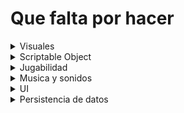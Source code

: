 # Que falta por hacer

<details>
<summary>Visuales</summary>
<br>
    <ul>
        <li>- [ ] Dibujar los sprites del personaje principal(personaje jugable)</li>
        <li>- [ ] Dibujar Los enemigos</li>
        <li>- [ ] Dibujar los tilesets del escenario</li>
        <li>- [x] Dibujar sprites de objetos para el gancho</li>
        <li>- [ ] Dibujar sprite de la bola de fuego</li>
        <li>- [ ] Dibujar sprite Jefe01(Kai~)</li>
        <li>- [ ] Dibujar background</li>
        <li>- [ ] Dibujar icono/imagenes del ataque principal(aguja)</li>
        <li>- [ ] Dibujar icono/imagenes del gancho(hilo)</li>
        <li>- [ ] Dibujar icono/imagenes de la bola de fuego (pedernal)</li>
        <li>- [ ] Dibujar icono/imagenes del doble salto()</li>
        <li>- [ ] Dibujar icono/imagenes del walljump(resina)</li>
    </ul>
</details>

<details>
<summary>Scriptable Object</summary>
<br>
    <ul>
        <li>- [ ]</li>
        <li>- [ ] </li>
        <li>- [ ] </li>
    </ul>
</details>

<details>
<summary>Jugabilidad</summary>
<br>
    <ul>
        <li>- [x] Movimiento basico (moverse, saltar)</li>
        <li>- [x] Atacar</li>
        <li>- [x] Usar gancho</li>
        <li>- [x] Mejorar gancho (cambiarlo a algo mejor de usar)</li>
        <li>- [x] Arreglar la velocidad al usar el gancho</li>
        <li>- [x] Usar bola de fuego</li>
        <li>- [x] Usar doble salto</li>
        <li>- [x] Arreglar doble salto</li>
        <li>- [x] Usar walljumps</li>
        <li>- [x] Coger objetos y añadirlos al inventario</li>
        <li>- [x] Coger objetos especiales(habilidades) y que se vean en el inventario</li>
        <li>- [x] Matar jefes y que no aparezcan de nuevo en el archivo de guardado</li>
        <li>- [ ] Mejorar batalla contra jefe01(Kai)</li>
        <li>- [x] Arreglar enemigos basicos</li>
        <li>- [x] Crear minimo otro tipo de enemigo(si son dos nuevos mejor) [enemigos actuales: normal y gunner]</li>
        <li>- [x] Recoger trozos de alma y que no aparezcan de nuevo y que aparezcan si no lo tienes</li>
        <li>- [x] Movimiento entre escenas y que guarden la posicion, inventario y stats (aka guardado automatico)</li>
        <li>- [x] "Cutscenes"</li>
    </ul>
</details>
<details>
<summary>Musica y sonidos</summary>
<br>
    <ul>
        <li>- [ ] Sfx de golpes</li>
        <li>- [ ] Sfx de daño</li>
        <li>- [x] Sfx de coger objeto importante</li>
        <li>- [ ] Sfx de coger objeto</li>
        <li>- [x] Que se cambie la musica durante el juego</li>
        <li>- [ ] Musica MainMenu</li>
        <li>- [x] Musica trastero01</li>
        <li>- [x] Musica trastero02</li>
        <li>- [x] Musica jefe01</li>
    </ul>
</details>

<details>
<summary>UI</summary>
<br>
    <ul>
        <li>- [ ] MainMenu</li>
        <li>- [x] Inventario</li>
        <li>- [x] Opciones</li>
        <li>- [ ] Mapa</li>
        <li>- [x] Controles</li>
        <li>- [x] Tutoriales</li>
        <li>- [x] Creditos</li>
        <li>- [ ] Hacer la UI mas bonito (ya que ahora es muy basico)</li>
    </ul>
</details>

<details>
<summary>Persistencia de datos</summary>
<br>
    <ul>
        <li>- [ ] </li>
        <li>- [x] Inventario</li>
        <li>- [x] Posicion y mapeado</li>
        <li>- [x] Jefes</li>
        <li>- [x] Almas</li>
    </ul>
</details>
